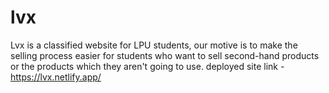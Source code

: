 # lvx
Lvx is a classified website for LPU students, 
our motive is to make the selling process easier for students who want 
to sell second-hand products or the products which they aren't going 
to use. 
deployed site link - https://lvx.netlify.app/